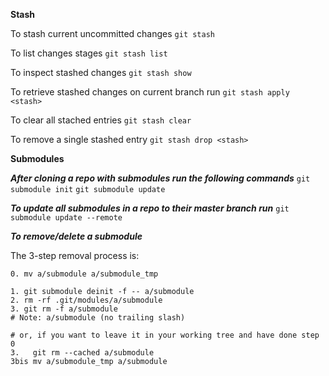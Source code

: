 ---
---

**Stash**

To stash current uncommitted changes
`git stash`

To list changes stages
`git stash list`

To inspect stashed changes
`git stash show`

To retrieve stashed changes on current branch run
`git stash apply <stash>`

To clear all stached entries
`git stash clear`

To remove a single stashed entry
`git stash drop <stash>`

**Submodules**

***After cloning a repo with submodules run the following commands***
`git submodule init`
`git submodule update`

***To update all submodules in a repo to their master branch run***
`git submodule update --remote`

***To remove/delete a submodule***

The 3-step removal process is:

```
0. mv a/submodule a/submodule_tmp

1. git submodule deinit -f -- a/submodule    
2. rm -rf .git/modules/a/submodule
3. git rm -f a/submodule
# Note: a/submodule (no trailing slash)

# or, if you want to leave it in your working tree and have done step 0
3.   git rm --cached a/submodule
3bis mv a/submodule_tmp a/submodule
```
